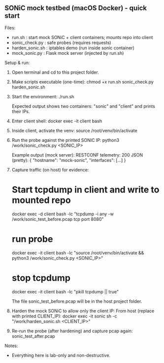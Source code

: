 SONiC mock testbed (macOS Docker) - quick start
-----------------------------------------------

Files:
 - run.sh           : start mock SONiC + client containers; mounts repo into client
 - sonic_check.py   : safe probes (requires requests)
 - harden_sonic.sh  : iptables demo (run inside sonic container)
 - mock_sonic.py    : Flask mock server (injected by run.sh)

Setup & run:
1. Open terminal and cd to this project folder.
2. Make scripts executable (one-time):
   chmod +x run.sh sonic_check.py harden_sonic.sh

3. Start the environment:
   ./run.sh

   Expected output shows two containers: "sonic" and "client" and prints their IPs.

4. Enter client shell:
   docker exec -it client bash

5. Inside client, activate the venv:
   source /root/venv/bin/activate

6. Run the probe against the printed SONIC IP:
   python3 /work/sonic_check.py <SONIC_IP>

   Example output (mock server):
     RESTCONF telemetry: 200
     JSON (pretty):
     {
       "hostname": "mock-sonic",
       "interfaces": [...]
     }

7. Capture traffic (on host) for evidence:
   # Start tcpdump in client and write to mounted repo
   docker exec -d client bash -lc "tcpdump -i any -w /work/sonic_test_before.pcap tcp port 8080"
   # run probe
   docker exec -it client bash -lc "source /root/venv/bin/activate && python3 /work/sonic_check.py <SONIC_IP>"
   # stop tcpdump
   docker exec -it client bash -lc "pkill tcpdump || true"

   The file sonic_test_before.pcap will be in the host project folder.

8. Harden the mock SONiC to allow only the client IP:
   From host (replace with printed CLIENT_IP):
   docker exec -it sonic sh -c "/work/harden_sonic.sh <CLIENT_IP>"

9. Re-run the probe (after hardening) and capture pcap again:
   sonic_test_after.pcap

Notes:
 - Everything here is lab-only and non-destructive.

